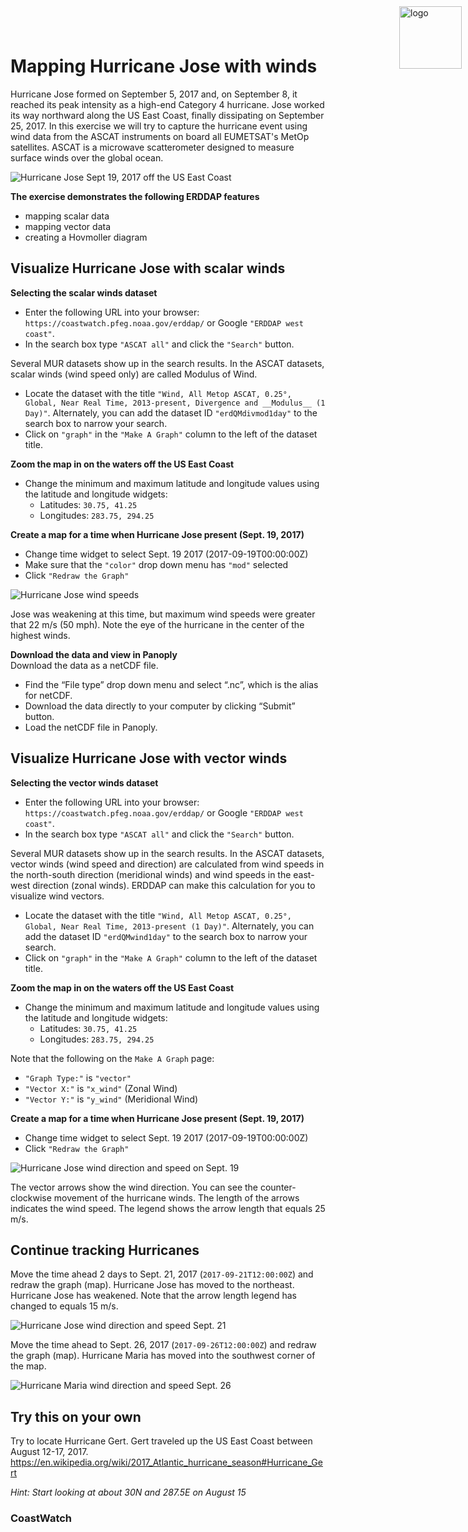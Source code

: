 # Mapping Hurricane Jose with winds

Hurricane Jose formed on September 5, 2017 and, on September 8, it reached its peak intensity as a high-end Category 4 hurricane. Jose worked its way northward along the US East Coast, finally dissipating on September 25, 2017. In this exercise we will try to capture the hurricane event using wind data from the ASCAT instruments on board all EUMETSAT's MetOp satellites.  ASCAT is a microwave scatterometer designed to measure surface winds over the global ocean.  

![Hurricane Jose Sept 19, 2017 off the US East Coast](images/jose_rgb400.png)

**The exercise demonstrates the following ERDDAP features**  

* mapping scalar data   
* mapping vector data   
* creating a Hovmoller diagram   

## Visualize Hurricane Jose with scalar winds

**Selecting the scalar winds dataset**  

* Enter the following URL into your browser: `https://coastwatch.pfeg.noaa.gov/erddap/`  or Google `"ERDDAP west coast"`.  
* In the search box type `"ASCAT all"` and click the `"Search"` button.  

Several MUR datasets show up in the search results. In the ASCAT datasets, scalar winds (wind speed only) are called Modulus of Wind.  

* Locate the dataset with the title `"Wind, All Metop ASCAT, 0.25°, Global, Near Real Time, 2013-present, Divergence and __Modulus__ (1 Day)"`. Alternately, you can add the dataset ID `"erdQMdivmod1day"` to the search box to narrow your search. 
* Click on `"graph"` in the `"Make A Graph"` column to the left of the dataset title.  

**Zoom the map in on the waters off the US East Coast**

* Change the minimum and maximum latitude and longitude values using the latitude and longitude widgets: 
    * Latitudes: `30.75, 41.25`
    * Longitudes: `283.75, 294.25`  

**Create a map for a time when Hurricane Jose present (Sept. 19, 2017)**     

* Change time widget to select Sept. 19 2017 (2017-09-19T00:00:00Z)
* Make sure that the `"color"` drop down menu has `"mod"` selected
* Click `"Redraw the Graph"`  

![Hurricane Jose wind speeds](images/jose_speed2.png)

Jose was weakening at this time, but maximum wind speeds were greater that 22 m/s (50 mph). Note the eye of the hurricane in the center of the highest winds. 

**Download the data and view in Panoply**  
Download the data as a netCDF file.  

* Find the “File type” drop down menu and select “.nc”, which is the alias for netCDF.
* Download the data directly to your computer by clicking “Submit” button. 
* Load the netCDF file in Panoply. 

## Visualize Hurricane Jose with vector winds  

**Selecting the vector winds dataset**  

* Enter the following URL into your browser: `https://coastwatch.pfeg.noaa.gov/erddap/`  or Google `"ERDDAP west coast"`.  
* In the search box type `"ASCAT all"` and click the `"Search"` button.  

Several MUR datasets show up in the search results. In the ASCAT datasets, vector winds (wind speed and direction) are calculated from wind speeds in the north-south direction (meridional winds) and wind speeds in the east-west direction (zonal winds). ERDDAP can make this calculation for you to visualize wind vectors.  

* Locate the dataset with the title `"Wind, All Metop ASCAT, 0.25°, Global, Near Real Time, 2013-present (1 Day)"`. Alternately, you can add the dataset ID `"erdQMwind1day"` to the search box to narrow your search. 
* Click on `"graph"` in the `"Make A Graph"` column to the left of the dataset title.  

**Zoom the map in on the waters off the US East Coast**

* Change the minimum and maximum latitude and longitude values using the latitude and longitude widgets: 
    * Latitudes: `30.75, 41.25`
    * Longitudes: `283.75, 294.25`  

Note that the following on the `Make A Graph` page:  

* `"Graph Type:"` is `"vector"`
* `"Vector X:"` is `"x_wind"` (Zonal Wind)
* `"Vector Y:"` is `"y_wind"` (Meridional Wind)

**Create a map for a time when Hurricane Jose present (Sept. 19, 2017)**     

* Change time widget to select Sept. 19 2017 (2017-09-19T00:00:00Z)
* Click `"Redraw the Graph"`

![Hurricane Jose wind direction and speed on Sept. 19](images/jose_vectors2.png)

The vector arrows show the wind direction.  You can see the counter-clockwise movement of the hurricane winds. The length of the arrows indicates the wind speed. The legend shows the arrow length that equals 25 m/s. 

## Continue tracking Hurricanes  

Move the time ahead 2 days to Sept. 21, 2017 (`2017-09-21T12:00:00Z`) and redraw the graph (map). Hurricane Jose has moved to the northeast. Hurricane Jose has weakened. Note that the arrow length legend has changed to equals 15 m/s.

![Hurricane Jose wind direction and speed Sept. 21](images/jose_vectors_plus2days.png)

Move the time ahead to Sept. 26, 2017 (`2017-09-26T12:00:00Z`) and redraw the graph (map). Hurricane Maria has moved into the southwest corner of the map.  

![Hurricane Maria wind direction and speed Sept. 26](images/maria_vectors.png)  

## Try this on your own  

Try to locate Hurricane Gert. Gert traveled up the US East Coast between August 12-17, 2017.  
https://en.wikipedia.org/wiki/2017_Atlantic_hurricane_season#Hurricane_Gert  

*Hint: Start looking at about 30N and 287.5E on August 15*


<!--html_preserve--><img src="images/cw_logo_80.png" alt="logo" style="position:absolute; top:0; right:0; padding:10px; width:100px"/><!--/html_preserve-->
### CoastWatch
